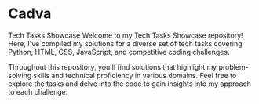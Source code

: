 # Cadva 
Tech Tasks Showcase
Welcome to my Tech Tasks Showcase repository! Here, I've compiled my solutions for a diverse set of tech tasks covering Python, HTML, CSS, JavaScript, and competitive coding challenges.

Throughout this repository, you'll find solutions that highlight my problem-solving skills and technical proficiency in various domains. Feel free to explore the tasks and delve into the code to gain insights into my approach to each challenge.
